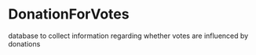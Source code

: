 # DonationForVotes
database to collect information regarding whether votes are influenced by donations
